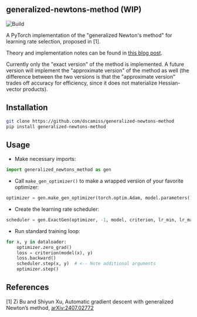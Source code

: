 ## generalized-newtons-method (WIP)

![Build](https://github.com/dscamiss/generalized-newtons-method/actions/workflows/python-package.yml/badge.svg)

A PyTorch implementation of the "generalized Newton's method" for learning rate selection, proposed in [1].

Theory and implementation notes can be found in [this blog post](https://dscamiss.github.io/blog/posts/generalized_newtons_method).

Currently only the "exact version" of the method is implemented. A future version will implement the "approximate 
version" of the method as well (the difference between the two versions is that the "approximate version" trades off 
accuracy for efficiency, since it does not materialize Hessian-vector products).

## Installation

```bash
git clone https://github.com/dscamiss/generalized-newtons-method
pip install generalized-newtons-method
```

## Usage

* Make necessary imports:

```python
import generalized_newtons_method as gen
```

* Call `make_gen_optimizer()` to make a wrapped version of your favorite optimizer:

```python
optimizer = gen.make_gen_optimizer(torch.optim.Adam, model.parameters(), lr=1e-5, ...)
```

* Create the learning rate scheduler:

```python
scheduler = gen.ExactGen(optimizer, -1, model, criterion, lr_min, lr_max)
```

* Run standard training loop:

```python
for x, y in dataloader:
    optimizer.zero_grad()
    loss = criterion(model(x), y)
    loss.backward()
    scheduler.step(x, y)  # <-- Note additional arguments
    optimizer.step()
```

## References

[1] Zi Bu and Shiyun Xu, Automatic gradient descent with generalized Newton’s method, [arXiv:2407.02772](https://arxiv.org/abs/2407.02772)
